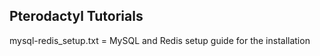 ## Pterodactyl Tutorials



mysql-redis_setup.txt   =   MySQL and Redis setup guide for the installation
